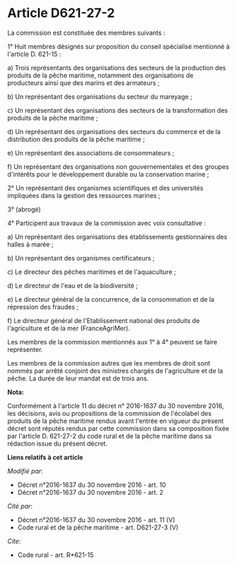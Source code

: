 # Article D621-27-2

La commission est constituée des membres suivants : 

1° Huit membres désignés sur proposition du conseil spécialisé mentionné à l'article D. 621-15 : 

a) Trois représentants des organisations des secteurs de la production des produits de la pêche maritime, notamment des
organisations de producteurs ainsi que des marins et des armateurs ; 

b) Un représentant des organisations du secteur du mareyage ; 

c) Un représentant des organisations des secteurs de la transformation des produits de la pêche maritime ; 

d) Un représentant des organisations des secteurs du commerce et de la distribution des produits de la pêche maritime ; 

e) Un représentant des associations de consommateurs ; 

f) Un représentant des organisations non gouvernementales et des groupes d'intérêts pour le développement durable ou la
conservation marine ; 

2° Un représentant des organismes scientifiques et des universités impliquées dans la gestion des ressources marines ; 

3° (abrogé) 

4° Participent aux travaux de la commission avec voix consultative : 

a) Un représentant des organisations des établissements gestionnaires des halles à marée ; 

b) Un représentant des organismes certificateurs ; 

c) Le directeur des pêches maritimes et de l'aquaculture ; 

d) Le directeur de l'eau et de la biodiversité ; 

e) Le directeur général de la concurrence, de la consommation et de la répression des fraudes ; 

f) Le directeur général de l'Etablissement national des produits de l'agriculture et de la mer (FranceAgriMer). 

Les membres de la commission mentionnés aux 1° à 4° peuvent se faire représenter. 

Les membres de la commission autres que les membres de droit sont nommés par      arrêté conjoint des ministres chargés de
l'agriculture et de la pêche. La durée de leur mandat est de trois ans.

**Nota:**

Conformément à l'article 11 du décret n° 2016-1637 du 30 novembre 2016, les décisions, avis ou propositions de la commission
de l'écolabel des produits de la pêche maritime rendus avant l'entrée en vigueur du présent décret sont réputés rendus par
cette commission dans sa composition fixée par l'article D. 621-27-2 du code rural et de la pêche maritime dans sa rédaction
issue du présent décret.

**Liens relatifs à cet article**

_Modifié par_:

  - Décret n°2016-1637 du 30 novembre 2016 - art. 10
  - Décret n°2016-1637 du 30 novembre 2016 - art. 2

_Cité par_:

  - Décret n°2016-1637 du 30 novembre 2016 - art. 11 (V)
  - Code rural et de la pêche maritime - art. D621-27-3 (V)

_Cite_:

  - Code rural - art. R*621-15
